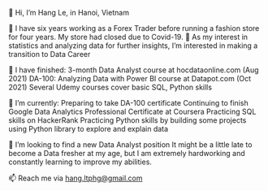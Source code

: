 👋 Hi, I’m Hang Le, in Hanoi, Vietnam

👩 I have six years working as a Forex Trader before running a fashion store for four years. My store had closed due to Covid-19. 
👀 As my interest in statistics and analyzing data for further insights, I’m interested in making a transition to Data Career

🤞 I have finished:
 3-month Data Analyst course at hocdataonline.com (Aug 2021) 
DA-100: Analyzing Data with Power BI course at Datapot.com (Oct 2021)
Several Udemy courses cover basic SQL, Python skills

🌱 I’m currently: 
Preparing to take DA-100 certificate
Continuing to finish Google Data Analytics Professional Certificate at Coursera
Practicing SQL skills on HackerRank
Practicing Python skills by building some projects using Python library to explore and explain data

💞️ I’m looking to find a new Data Analyst position
It might be a little late to become a Data fresher at my age, but I am extremely hardworking and constantly learning to improve my abilities.

📫 Reach me via hang.ltphg@gmail.com 
<!---
HangLeVN/HangLeVN is a ✨ special ✨ repository because its `README.md` (this file) appears on your GitHub profile.
You can click the Preview link to take a look at your changes.
--->

